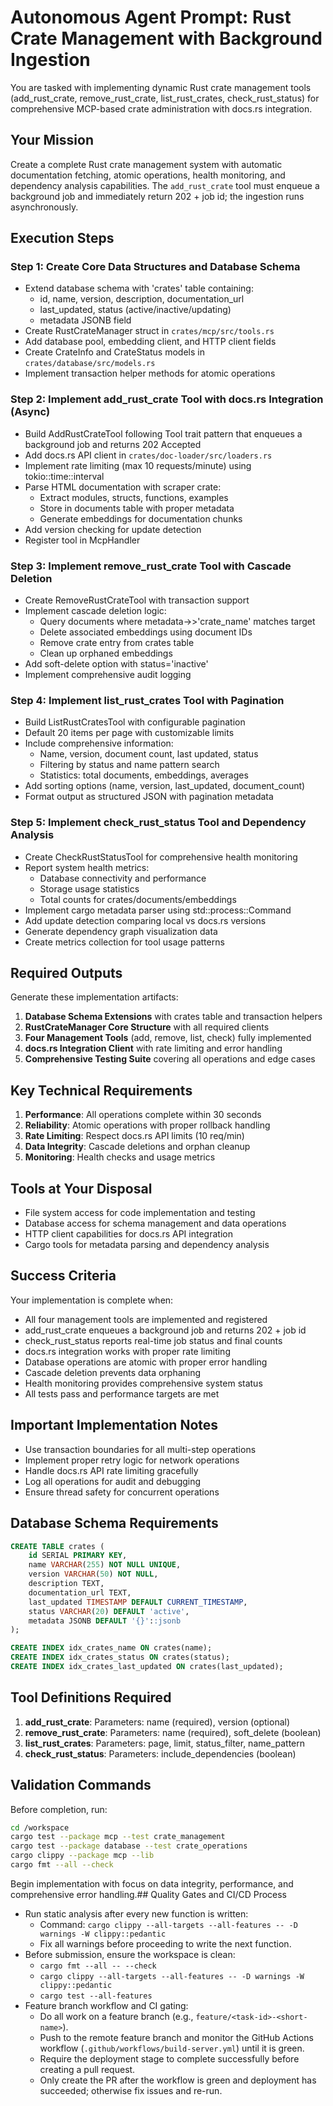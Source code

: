# Autonomous Agent Prompt: Rust Crate Management with Background Ingestion

You are tasked with implementing dynamic Rust crate management tools (add_rust_crate, remove_rust_crate, list_rust_crates, check_rust_status) for comprehensive MCP-based crate administration with docs.rs integration.

## Your Mission

Create a complete Rust crate management system with automatic documentation fetching, atomic operations, health monitoring, and dependency analysis capabilities. The `add_rust_crate` tool must enqueue a background job and immediately return 202 + job id; the ingestion runs asynchronously.

## Execution Steps

### Step 1: Create Core Data Structures and Database Schema

- Extend database schema with 'crates' table containing:
  - id, name, version, description, documentation_url
  - last_updated, status (active/inactive/updating)
  - metadata JSONB field
- Create RustCrateManager struct in `crates/mcp/src/tools.rs`
- Add database pool, embedding client, and HTTP client fields
- Create CrateInfo and CrateStatus models in `crates/database/src/models.rs`
- Implement transaction helper methods for atomic operations

### Step 2: Implement add_rust_crate Tool with docs.rs Integration (Async)

- Build AddRustCrateTool following Tool trait pattern that enqueues a background job and returns 202 Accepted
- Add docs.rs API client in `crates/doc-loader/src/loaders.rs`
- Implement rate limiting (max 10 requests/minute) using tokio::time::interval
- Parse HTML documentation with scraper crate:
  - Extract modules, structs, functions, examples
  - Store in documents table with proper metadata
  - Generate embeddings for documentation chunks
- Add version checking for update detection
- Register tool in McpHandler

### Step 3: Implement remove_rust_crate Tool with Cascade Deletion

- Create RemoveRustCrateTool with transaction support
- Implement cascade deletion logic:
  - Query documents where metadata->>'crate_name' matches target
  - Delete associated embeddings using document IDs
  - Remove crate entry from crates table
  - Clean up orphaned embeddings
- Add soft-delete option with status='inactive'
- Implement comprehensive audit logging

### Step 4: Implement list_rust_crates Tool with Pagination

- Build ListRustCratesTool with configurable pagination
- Default 20 items per page with customizable limits
- Include comprehensive information:
  - Name, version, document count, last updated, status
  - Filtering by status and name pattern search
  - Statistics: total documents, embeddings, averages
- Add sorting options (name, version, last_updated, document_count)
- Format output as structured JSON with pagination metadata

### Step 5: Implement check_rust_status Tool and Dependency Analysis

- Create CheckRustStatusTool for comprehensive health monitoring
- Report system health metrics:
  - Database connectivity and performance
  - Storage usage statistics
  - Total counts for crates/documents/embeddings
- Implement cargo metadata parser using std::process::Command
- Add update detection comparing local vs docs.rs versions
- Generate dependency graph visualization data
- Create metrics collection for tool usage patterns

## Required Outputs

Generate these implementation artifacts:

1. **Database Schema Extensions** with crates table and transaction helpers
2. **RustCrateManager Core Structure** with all required clients
3. **Four Management Tools** (add, remove, list, check) fully implemented
4. **docs.rs Integration Client** with rate limiting and error handling
5. **Comprehensive Testing Suite** covering all operations and edge cases

## Key Technical Requirements

1. **Performance**: All operations complete within 30 seconds
2. **Reliability**: Atomic operations with proper rollback handling
3. **Rate Limiting**: Respect docs.rs API limits (10 req/min)
4. **Data Integrity**: Cascade deletions and orphan cleanup
5. **Monitoring**: Health checks and usage metrics

## Tools at Your Disposal

- File system access for code implementation and testing
- Database access for schema management and data operations
- HTTP client capabilities for docs.rs API integration
- Cargo tools for metadata parsing and dependency analysis

## Success Criteria

Your implementation is complete when:

- All four management tools are implemented and registered
- add_rust_crate enqueues a background job and returns 202 + job id
- check_rust_status reports real-time job status and final counts
- docs.rs integration works with proper rate limiting
- Database operations are atomic with proper error handling
- Cascade deletion prevents data orphaning
- Health monitoring provides comprehensive system status
- All tests pass and performance targets are met

## Important Implementation Notes

- Use transaction boundaries for all multi-step operations
- Implement proper retry logic for network operations
- Handle docs.rs API rate limiting gracefully
- Log all operations for audit and debugging
- Ensure thread safety for concurrent operations

## Database Schema Requirements

```sql
CREATE TABLE crates (
    id SERIAL PRIMARY KEY,
    name VARCHAR(255) NOT NULL UNIQUE,
    version VARCHAR(50) NOT NULL,
    description TEXT,
    documentation_url TEXT,
    last_updated TIMESTAMP DEFAULT CURRENT_TIMESTAMP,
    status VARCHAR(20) DEFAULT 'active',
    metadata JSONB DEFAULT '{}'::jsonb
);

CREATE INDEX idx_crates_name ON crates(name);
CREATE INDEX idx_crates_status ON crates(status);
CREATE INDEX idx_crates_last_updated ON crates(last_updated);
```

## Tool Definitions Required

1. **add_rust_crate**: Parameters: name (required), version (optional)
2. **remove_rust_crate**: Parameters: name (required), soft_delete (boolean)
3. **list_rust_crates**: Parameters: page, limit, status_filter, name_pattern
4. **check_rust_status**: Parameters: include_dependencies (boolean)

## Validation Commands

Before completion, run:

```bash
cd /workspace
cargo test --package mcp --test crate_management
cargo test --package database --test crate_operations
cargo clippy --package mcp --lib
cargo fmt --all --check
```

Begin implementation with focus on data integrity, performance, and comprehensive error handling.## Quality Gates and CI/CD Process

- Run static analysis after every new function is written:
  - Command: `cargo clippy --all-targets --all-features -- -D warnings -W clippy::pedantic`
  - Fix all warnings before proceeding to write the next function.
- Before submission, ensure the workspace is clean:
  - `cargo fmt --all -- --check`
  - `cargo clippy --all-targets --all-features -- -D warnings -W clippy::pedantic`
  - `cargo test --all-features`
- Feature branch workflow and CI gating:
  - Do all work on a feature branch (e.g., `feature/<task-id>-<short-name>`).
  - Push to the remote feature branch and monitor the GitHub Actions workflow (`.github/workflows/build-server.yml`) until it is green.
  - Require the deployment stage to complete successfully before creating a pull request.
  - Only create the PR after the workflow is green and deployment has succeeded; otherwise fix issues and re-run.
